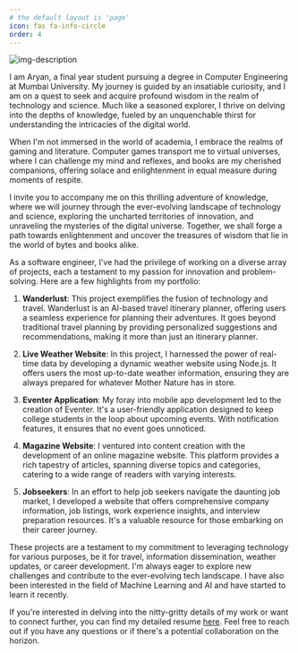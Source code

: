 ```yaml
---
# the default layout is 'page'
icon: fas fa-info-circle
order: 4
---
```


<!-- > Add Markdown syntax content to file `_tabs/about.md`{: .filepath } and it will show up on this page.
{: .prompt-tip } -->


![img-description](https://pbs.twimg.com/profile_images/1703846445819068416/j9vXb3g3_400x400.jpg)

I am Aryan, a final year student pursuing a degree in Computer Engineering at Mumbai University. My journey is guided by an insatiable curiosity, and I am on a quest to seek and acquire profound wisdom in the realm of technology and science. Much like a seasoned explorer, I thrive on delving into the depths of knowledge, fueled by an unquenchable thirst for understanding the intricacies of the digital world.

When I'm not immersed in the world of academia, I embrace the realms of gaming and literature. Computer games transport me to virtual universes, where I can challenge my mind and reflexes, and books are my cherished companions, offering solace and enlightenment in equal measure during moments of respite.

I invite you to accompany me on this thrilling adventure of knowledge, where we will journey through the ever-evolving landscape of technology and science, exploring the uncharted territories of innovation, and unraveling the mysteries of the digital universe. Together, we shall forge a path towards enlightenment and uncover the treasures of wisdom that lie in the world of bytes and books alike.

As a software engineer, I've had the privilege of working on a diverse array of projects, each a testament to my passion for innovation and problem-solving. Here are a few highlights from my portfolio:

1. **Wanderlust**: This project exemplifies the fusion of technology and travel. Wanderlust is an AI-based travel itinerary planner, offering users a seamless experience for planning their adventures. It goes beyond traditional travel planning by providing personalized suggestions and recommendations, making it more than just an itinerary planner.

2. **Live Weather Website**: In this project, I harnessed the power of real-time data by developing a dynamic weather website using Node.js. It offers users the most up-to-date weather information, ensuring they are always prepared for whatever Mother Nature has in store.

3. **Eventer Application**: My foray into mobile app development led to the creation of Eventer. It's a user-friendly application designed to keep college students in the loop about upcoming events. With notification features, it ensures that no event goes unnoticed.

4. **Magazine Website**: I ventured into content creation with the development of an online magazine website. This platform provides a rich tapestry of articles, spanning diverse topics and categories, catering to a wide range of readers with varying interests.

5. **Jobseekers**: In an effort to help job seekers navigate the daunting job market, I developed a website that offers comprehensive company information, job listings, work experience insights, and interview preparation resources. It's a valuable resource for those embarking on their career journey.

These projects are a testament to my commitment to leveraging technology for various purposes, be it for travel, information dissemination, weather updates, or career development. I'm always eager to explore new challenges and contribute to the ever-evolving tech landscape.
I have also been interested in the field of Machine Learning and AI and have started to learn it recently.

If you're interested in delving into the nitty-gritty details of my work or want to connect further, you can find my detailed resume [here](https://drive.google.com/file/d/1WwwpmvE0w853DFaT_IKwSO6tU1vrOEBb/view?usp=share_link). Feel free to reach out if you have any questions or if there's a potential collaboration on the horizon.

